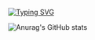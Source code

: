 [![Typing SVG](https://readme-typing-svg.demolab.com?font=Delius&pause=1000&color=F77BBA&background=FFFFFF00&width=435&lines=Welcome+to+Jungho's+GitHub)](https://git.io/typing-svg)


![Anurag's GitHub stats](https://github-readme-stats.vercel.app/api?username=jungho&theme=dark&show_icons=true)
